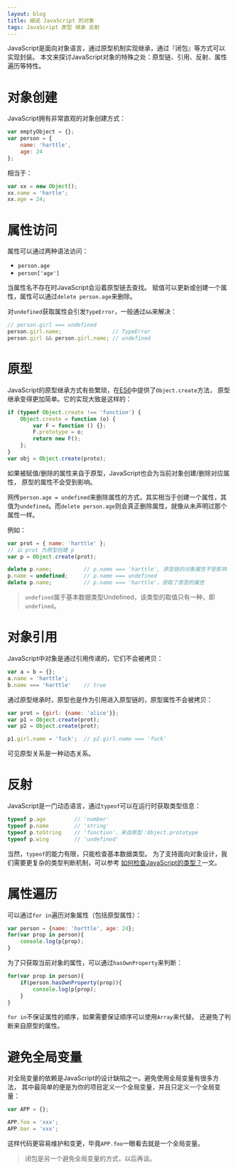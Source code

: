 ```yaml
---
layout: blog
title: 细说 JavaScript 的对象
tags: JavaScript 原型 继承 反射
---
```


JavaScript是面向对象语言，通过原型机制实现继承，通过『闭包』等方式可以实现封装。
本文来探讨JavaScript对象的特殊之处：原型链、引用、反射、属性遍历等特性。

# 对象创建

JavaScript拥有非常直观的对象创建方式：

```javascript
var emptyObject = {};
var person = {
    name: 'harttle',
    age: 24
};
```

相当于：

```javascript
var xx = new Object(); 
xx.name = 'hartle'; 
xx.age = 24;
```

# 属性访问

属性可以通过两种语法访问：

* `person.age`
* `person['age']`

当属性名不存在时JavaScript会沿着原型链去查找。
赋值可以更新或创建一个属性，属性可以通过`delete person.age`来删除。

对`undefined`获取属性会引发`TypeError`，一般通过`&&`来解决：

```javascript
// person.girl === undefined
person.girl.name;                // TypeError
person.girl && person.girl.name; // undefined
```

<!--more-->

# 原型

JavaScript的原型继承方式有些繁琐，在[ES6][es6]中提供了`Object.create`方法，
原型继承变得更加简单。它的实现大致是这样的：

```javascript
if (typeof Object.create !== 'function') {
    Object.create = function (o) {
        var F = function () {};
        F.prototype = o;
        return new F();
    };
}
var obj = Object.create(proto);
```

如果被赋值/删除的属性来自于原型，JavaScript也会为当前对象创建/删除对应属性，
原型的属性不会受到影响。

网传`person.age = undefined`来删除属性的方式，其实相当于创建一个属性，其值为`undefined`。而`delete person.age`则会真正删除属性，就像从未声明过那个属性一样。

例如：

```javascript
var prot = { name: 'harttle' };
// 以 prot 为原型创建 p
var p = Object.create(prot);

delete p.name;          // p.name === 'harttle', 原型链的对象属性不受影响
p.name = undefined;     // p.name === undefined
delete p.name;          // p.name === 'harttle'，获取了原型的属性
```

> `undefined`属于基本数据类型Undefined，该类型的取值只有一种，即`undefined`。

# 对象引用

JavaScript中对象是通过引用传递的，它们不会被拷贝：

```javascript
var a = b = {};
a.name = 'harttle';
b.name === 'harttle'    // true
```

通过原型继承时，原型也是作为引用进入原型链的，原型属性不会被拷贝：

```javascript
var prot = {girl: {name: 'alice'}};
var p1 = Object.create(prot);
var p2 = Object.create(prot);

p1.girl.name = 'fuck';  // p2.girl.name === 'fuck'
```

可见原型关系是一种动态关系。

# 反射

JavaScript是一门动态语言，通过`typeof`可以在运行时获取类型信息：

```javascript
typeof p.age         // 'number'
typeof p.name        // 'string'
typeof p.toString    // 'function'，来自原型：Object.prototype
typeof p.wing        // 'undefined'
```

当然，`typeof`的能力有限，只能检查基本数据类型。
为了支持面向对象设计，我们需要更复杂的类型判断机制，可以参考
[如何检查JavaScript的类型？][js-type]一文。

# 属性遍历

可以通过`for in`遍历对象属性（包括原型属性）：

```javascript
var person = {name: 'harttle', age: 24};
for(var prop in person){
    console.log(p[prop);
}
```

为了只获取当前对象的属性，可以通过`hasOwnProperty`来判断：

```javascript
for(var prop in person){
    if(person.hasOwnProperty(prop)){
        console.log(p[prop);
    }
}
```

`for in`不保证属性的顺序，如果需要保证顺序可以使用`Array`来代替。
还避免了判断来自原型的属性。

# 避免全局变量

对全局变量的依赖是JavaScript的设计缺陷之一。避免使用全局变量有很多方法，
其中最简单的便是为你的项目定义一个全局变量，并且只定义一个全局变量：

```javascript
var APP = {};

APP.foo = 'xxx';
APP.bar = 'xxx';
```

这样代码更容易维护和变更，毕竟`APP.foo`一眼看去就是一个全局变量。

> 闭包是另一个避免全局变量的方式，以后再谈。

[js-type]: /2015/09/18/js-type-checking.html
[es6]: https://nodejs.org/en/docs/es6/
